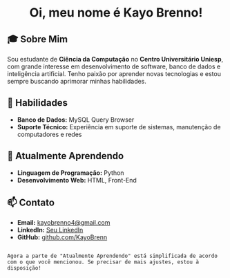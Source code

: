 <h1 align="center">Oi, meu nome é Kayo Brenno!</h1>

## 🎓 Sobre Mim

Sou estudante de **Ciência da Computação** no **Centro Universitário Uniesp**, 
com grande interesse em desenvolvimento de software, banco de dados e inteligência artificial.
Tenho paixão por aprender novas tecnologias e estou sempre buscando aprimorar minhas habilidades.

## 🔧 Habilidades

- **Banco de Dados:** MySQL Query Browser
- **Suporte Técnico:** Experiência em suporte de sistemas, manutenção de computadores e redes

## 🌱 Atualmente Aprendendo

- **Linguagem de Programação:** Python
- **Desenvolvimento Web:** HTML, Front-End

## 📫 Contato

- **Email:** [kayobrenno4@gmail.com](mailto:KayoBrenno4@gmail.com)
- **LinkedIn:** [Seu LinkedIn](www.linkedin.com/in/kayo-brenno-4a75411a4)
- **GitHub:** [github.com/KayoBrenn](https://github.com/KayoBrenn)
```

Agora a parte de "Atualmente Aprendendo" está simplificada de acordo com o que você mencionou. Se precisar de mais ajustes, estou à disposição!  
